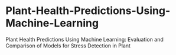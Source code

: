 # Plant-Health-Predictions-Using-Machine-Learning
Plant Health Predictions Using Machine Learning: Evaluation and Comparison of Models for Stress Detection in Plant
